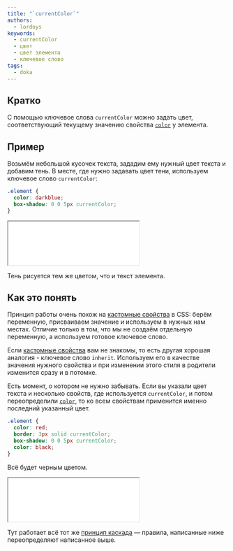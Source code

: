 ```yaml
---
title: "`currentColor`"
authors:
  - lordoys
keywords:
  - currentColor
  - цвет
  - цвет элемента
  - ключевое слово
tags:
  - doka
---
```


## Кратко

С помощью ключевое слова `currentColor` можно задать цвет, соответствующий текущему значению свойства [`color`](/css/color) у элемента.

## Пример

Возьмём небольшой кусочек текста, зададим ему нужный цвет текста и добавим тень. В месте, где нужно задавать цвет тени, используем ключевое слово `currentColor`:

```css
.element {
  color: darkblue;
  box-shadow: 0 0 5px currentColor;
}
```

<iframe title="Цвет тени по тексту" src="demos/basic/" height="100"></iframe>

Тень рисуется тем же цветом, что и текст элемента.

## Как это понять

Принцип работы очень похож на [кастомные свойства](/css/custom-properties) в CSS: берём переменную, присваиваем значение и используем в нужных нам местах. Отличие только в том, что мы не создаём отдельную переменную, а используем готовое ключевое слово.

Если [кастомные свойства](/css/custom-properties) вам не знакомы, то есть другая хорошая аналогия - ключевое слово `inherit`. Используем его в качестве значения нужного свойства и при изменении этого стиля в родители изменится сразу и в потомке.

Есть момент, о котором не нужно забывать. Если вы указали цвет текста и несколько свойств, где используется `currentColor`, и потом переопределили [`color`](/css/color), то ко всем свойствам применится именно последний указанный цвет.

```css
.element {
  color: red;
  border: 3px solid currentColor;
  box-shadow: 0 0 5px currentColor;
  color: black;
}
```

Всё будет черным цветом.

<iframe title="Пример каскада" src="demos/supplemental/" height="100"></iframe>

Тут работает всё тот же [принцип каскада](/css/cascade) — правила, написанные ниже переопределяют написанное выше.
